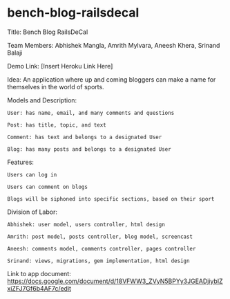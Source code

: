 # bench-blog-railsdecal

Title: Bench Blog RailsDeCal

Team Members: Abhishek Mangla, Amrith Mylvara, Aneesh Khera, Srinand Balaji

Demo Link: [Insert Heroku Link Here]

Idea: An application where up and coming bloggers can make a name for themselves in the world of sports. 

Models and Description:

	User: has name, email, and many comments and questions
	
	Post: has title, topic, and text
	
	Comment: has text and belongs to a designated User
	
	Blog: has many posts and belongs to a designated User

Features:

	Users can log in
	
	Users can comment on blogs
	
	Blogs will be siphoned into specific sections, based on their sport

Division of Labor:

	Abhishek: user model, users controller, html design
	
	Amrith: post model, posts controller, blog model, screencast
	
	Aneesh: comments model, comments controller, pages controller
	
	Srinand: views, migrations, gem implementation, html design

Link to app document: https://docs.google.com/document/d/18VFWW3_ZVyN5BPYy3JGEADjiybIZxiZFJ7Gf6b4AF7c/edit
